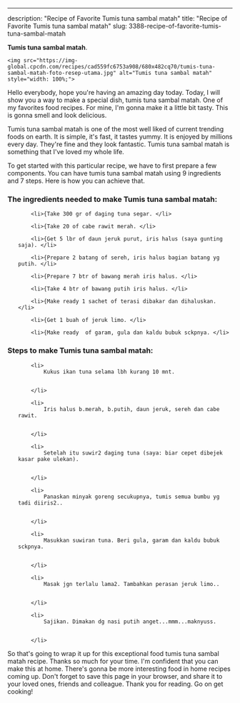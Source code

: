 ---
description: "Recipe of Favorite Tumis tuna sambal matah"
title: "Recipe of Favorite Tumis tuna sambal matah"
slug: 3388-recipe-of-favorite-tumis-tuna-sambal-matah

<p>
	<strong>Tumis tuna sambal matah</strong>. 
	
</p>
<p>
	
	<img src="https://img-global.cpcdn.com/recipes/cad559fc6753a908/680x482cq70/tumis-tuna-sambal-matah-foto-resep-utama.jpg" alt="Tumis tuna sambal matah" style="width: 100%;">
	
	
</p>
<p>
	Hello everybody, hope you're having an amazing day today. Today, I will show you a way to make a special dish, tumis tuna sambal matah. One of my favorites food recipes. For mine, I'm gonna make it a little bit tasty. This is gonna smell and look delicious.
</p>
	
<p>
	Tumis tuna sambal matah is one of the most well liked of current trending foods on earth. It is simple, it's fast, it tastes yummy. It is enjoyed by millions every day. They're fine and they look fantastic. Tumis tuna sambal matah is something that I've loved my whole life.
</p>
<p>
	
</p>

<p>
To get started with this particular recipe, we have to first prepare a few components. You can have tumis tuna sambal matah using 9 ingredients and 7 steps. Here is how you can achieve that.
</p>

<h3>The ingredients needed to make Tumis tuna sambal matah:</h3>

<ol>
	
		<li>{Take 300 gr of daging tuna segar. </li>
	
		<li>{Take 20 of cabe rawit merah. </li>
	
		<li>{Get 5 lbr of daun jeruk purut, iris halus (saya gunting saja). </li>
	
		<li>{Prepare 2 batang of sereh, iris halus bagian batang yg putih. </li>
	
		<li>{Prepare 7 btr of bawang merah iris halus. </li>
	
		<li>{Take 4 btr of bawang putih iris halus. </li>
	
		<li>{Make ready 1 sachet of terasi dibakar dan dihaluskan. </li>
	
		<li>{Get 1 buah of jeruk limo. </li>
	
		<li>{Make ready  of garam, gula dan kaldu bubuk sckpnya. </li>
	
</ol>
<p>
	
</p>

<h3>Steps to make Tumis tuna sambal matah:</h3>

<ol>
	
		<li>
			Kukus ikan tuna selama lbh kurang 10 mnt.
			
			
		</li>
	
		<li>
			Iris halus b.merah, b.putih, daun jeruk, sereh dan cabe rawit.
			
			
		</li>
	
		<li>
			Setelah itu suwir2 daging tuna (saya: biar cepet dibejek kasar pake ulekan).
			
			
		</li>
	
		<li>
			Panaskan minyak goreng secukupnya, tumis semua bumbu yg tadi diiris2..
			
			
		</li>
	
		<li>
			Masukkan suwiran tuna. Beri gula, garam dan kaldu bubuk sckpnya.
			
			
		</li>
	
		<li>
			Masak jgn terlalu lama2. Tambahkan perasan jeruk limo..
			
			
		</li>
	
		<li>
			Sajikan. Dimakan dg nasi putih anget...mmm...maknyuss.
			
			
		</li>
	
</ol>

<p>
	
</p>

<p>
	So that's going to wrap it up for this exceptional food tumis tuna sambal matah recipe. Thanks so much for your time. I'm confident that you can make this at home. There's gonna be more interesting food in home recipes coming up. Don't forget to save this page in your browser, and share it to your loved ones, friends and colleague. Thank you for reading. Go on get cooking!
</p>
